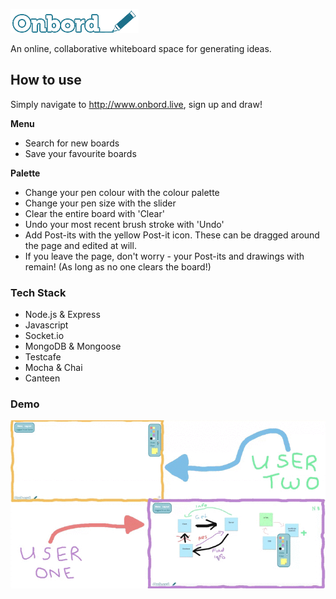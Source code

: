 ![Onbord](https://github.com/ilarne/team-whiteboard/blob/master/public/images/onbord-logo.png "Onbord")

An online, collaborative whiteboard space for generating ideas.

## How to use

Simply navigate to http://www.onbord.live, sign up and draw!

**Menu**
- Search for new boards
- Save your favourite boards 

**Palette**
- Change your pen colour with the colour palette
- Change your pen size with the slider
- Clear the entire board with 'Clear'
- Undo your most recent brush stroke with 'Undo'
- Add Post-its with the yellow Post-it icon. These can be dragged around the page and edited at will.
- If you leave the page, don't worry - your Post-its and drawings with remain! (As long as no one clears the board!)

### Tech Stack
 
 - Node.js & Express
 - Javascript
 - Socket.io
 - MongoDB & Mongoose
 - Testcafe
 - Mocha & Chai
 - Canteen
 
 ### Demo
 
 ![Demo](https://github.com/ilarne/team-whiteboard/blob/master/onbord_colour_frames.gif?raw=true)
 
 
